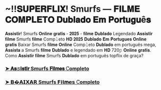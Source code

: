 # ~!!𝐒𝐔𝐏𝐄𝐑𝐅𝐋𝐈𝐗! Smurfs — 𝐅𝐈𝐋𝐌𝐄 𝐂𝐎𝐌𝐏𝐋𝐄𝐓𝐎 𝐃𝐮𝐛𝐥𝐚𝐝𝐨 𝐄𝐦 𝐏𝐨𝐫𝐭𝐮𝐠𝐮ê𝐬

𝐀𝐬𝐬𝐢𝐬𝐭𝐢𝐫! Smurfs 𝐎𝐧𝐥𝐢𝐧𝐞 𝐠𝐫𝐚𝐭𝐢𝐬 - 𝟐𝟎𝟐𝟓 - 𝐟𝐢𝐥𝐦𝐞 𝐃𝐮𝐛𝐥𝐚𝐝𝐨 Legendado 𝐀𝐬𝐬𝐢𝐬𝐭𝐢𝐫 𝐟𝐢𝐥𝐦𝐞 Smurfs 𝐟𝐢𝐥𝐦𝐞 Comp𝚕eto 𝐇𝐃 𝟐𝟎𝟐𝟓 𝐃𝐮𝐛𝐥𝐚𝐝𝐨 𝐄𝐦 𝐏𝐨𝐫𝐭𝐮𝐠𝐮𝐞𝐬 𝐎𝐧𝐥𝐢𝐧𝐞 𝐠𝐫𝐚𝐭𝐢𝐬 Baixar Smurfs 𝐟𝐢𝐥𝐦𝐞 𝐎𝐧𝐥𝐢𝐧𝐞 Comp𝚕eto 𝐃𝐮𝐛𝐥𝐚𝐝𝐨 em português mega, 𝐀𝐬𝐬𝐢𝐬𝐭𝐚 a Smurfs 𝐟𝐢𝐥𝐦𝐞 𝐃𝐮𝐛𝐥𝐚𝐝𝐨 e legendado em 𝐇𝐃 720𝚙 𝐎𝐧𝐥𝐢𝐧𝐞 𝐠𝐫𝐚𝐭𝐢𝐬. Como 𝐀𝐬𝐬𝐢𝐬𝐭𝐢𝐫 𝐟𝐢𝐥𝐦𝐞 Smurfs 𝐃𝐮𝐛𝐥𝐚𝐝𝐨 em português topflix de graça?

### [➤ 𝐀𝐬𝚜𝐢𝐬𝐭𝐢𝐫 Smurfs 𝗙𝗶𝗹𝐦𝗲𝘀 𝙲ompleto](https://rebrand.ly/2c825c)

### [➤ 𝗕�𝗔𝗜𝗫𝗔𝗥 Smurfs 𝗙𝗶𝗹𝐦𝗲𝘀 𝙲ompleto](https://rebrand.ly/2c825c)
